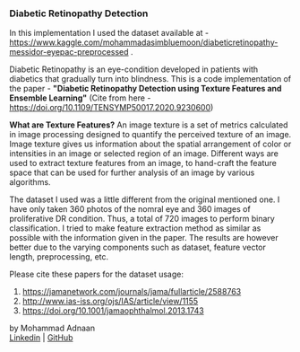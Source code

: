 ### Diabetic Retinopathy Detection

In this implementation I used the dataset available at - https://www.kaggle.com/mohammadasimbluemoon/diabeticretinopathy-messidor-eyepac-preprocessed .

Diabetic Retinopathy is an eye-condition developed in patients with diabetics that gradually turn into blindness. This is a code implementation of the paper - **"Diabetic Retinopathy Detection using Texture Features and Ensemble Learning"** (Cite from here - https://doi.org/10.1109/TENSYMP50017.2020.9230600) 

**What are Texture Features?**
An image texture is a set of metrics calculated in image processing designed to quantify the perceived texture of an image. Image texture gives us information about the spatial arrangement of color or intensities in an image or selected region of an image.
Different ways are used to extract texture features from an image, to hand-craft the feature space that can be used for further analysis of an image by various algorithms. 

The dataset I used was a little different from the original mentioned one. I have only taken 360 photos of the nomral eye and 360 images of proliferative DR condition. Thus, a total of 720 images to perform binary classification. I tried to make feature extraction method as similar as possible with the information given in the paper. The results are however better due to the varying components such as dataset, feature vector length, preprocessing, etc.


Please cite these papers for the dataset usage:
1. https://jamanetwork.com/journals/jama/fullarticle/2588763
2. http://www.ias-iss.org/ojs/IAS/article/view/1155
3. https://doi.org/10.1001/jamaophthalmol.2013.1743

by Mohammad Adnaan<br />
[Linkedin](https://www.linkedin.com/in/mohammad-adnaan-51272024a/) | [GitHub](https://github.com/mohd-adnaan)
</br>